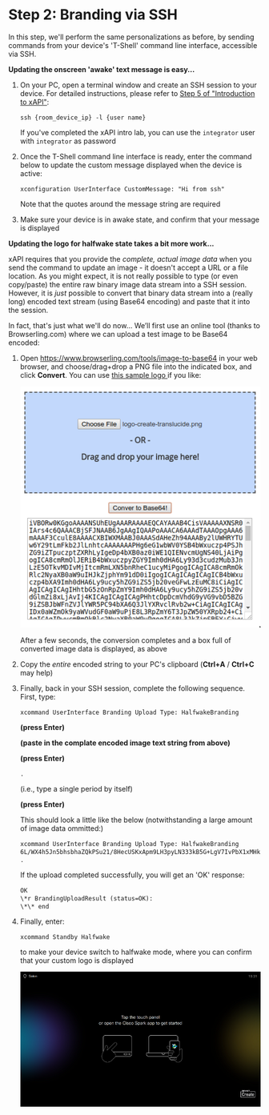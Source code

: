 # Step 2: Branding via SSH

In this step, we'll perform the same personalizations as before, by sending commands from your device's 'T-Shell' command line interface, accessible via SSH.

**Updating the onscreen 'awake' text message is easy...**

1. On your PC, open a terminal window and create an SSH session to your device.
For detailed instructions, please refer to [Step 5 of "Introduction to xAPI"](https://developer.cisco.com/learning/lab/collab-xapi-intro/step/5):

    ```Shell
    ssh {room_device_ip} -l {user name}
    ```

    If you've completed the xAPI intro lab, you can use the `integrator` user with `integrator` as password

2.  Once the T-Shell command line interface is ready, enter the command below to update the custom message displayed when the device is active:

    ```shell
    xconfiguration UserInterface CustomMessage: "Hi from ssh"
    ```

    Note that the quotes around the message string are required

3. Make sure your device is in awake state, and confirm that your message is displayed

**Updating the logo for halfwake state takes a bit more work...**

xAPI requires that you provide the _complete, actual image data_ when you send the command to update an image - it doesn't accept a URL or a file location.  As you might expect, it is not really possible to type (or even copy/paste) the entire raw binary image data stream into a SSH session.  However, it is _just_ possible to convert that binary data stream into a (really long) encoded text stream (using Base64 encoding) and paste that it into the session.  

In fact, that's just what we'll do now...  We’ll first use an online tool (thanks to Browserling.com) where we can upload a test image to be Base64 encoded:

1. Open https://www.browserling.com/tools/image-to-base64 in your web browser, and choose/drag+drop a PNG file into the indicated box, and click **Convert**.  You can use [this sample logo  ](https://developer.cisco.com/learning/posts/files/collab-xapi-branding/assets/images/logo-create-translucide.png) if you like:

    ![Convert Image](assets/images/convert-image-service.png)

    After a few seconds, the conversion completes and a box full of converted image data is displayed, as above

2. Copy the _entire_ encoded string to your PC's clipboard (**Ctrl+A** / **Ctrl+C** may help)

3. Finally, back in your SSH session, complete the following sequence.  First, type:

    ```shell
    xcommand UserInterface Branding Upload Type: HalfwakeBranding
    ```
  
    **(press Enter)**

    **(paste in the complate encoded image text string from above)**

    **(press Enter)**

    ```Shell
    .
    ```

    (i.e., type a single period by itself)
    
    **(press Enter)**

    This should look a little like the below (notwithstanding a large amount of image data ommitted:)

    ```shell
    xcommand UserInterface Branding Upload Type: HalfwakeBranding
    6L/WX4h5Jn5bhsbhaZQkPSu21/8HecUSKxApm9LH3pyLN333kB5G+LgV7IvPbX1xMHkQT3i98PSbi4G1wcZ[redacted]]saWvtjr38/DZO1POtY2fuB7SSz03rdh2LXkijRI5GHQ1g3cdjjW/gtDQ1tj9RW936V+yD+WtzY/u9+OD4vn6DY/ep7II1y+KN13b/9tOn/lYmpsHbUWaUKR2DOJYCOdJPZU8EFsCRwly/dvdxeLL
    .
    ```

    If the upload completed successfully, you will get an 'OK' response:

    ```shell
    OK
    \*r BrandingUploadResult (status=OK):
    \*\* end
    ```


4. Finally, enter:

    ```shell
    xcommand Standby Halfwake
    ```

    to make your device switch to halfwake mode, where you can confirm that your custom logo is displayed

    ![Branded Screen](assets/images/branded-screen.png)
